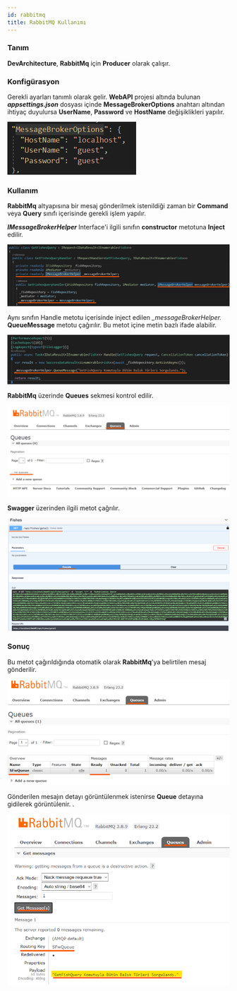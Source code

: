 ```yaml
---
id: rabbitmq
title: RabbitMQ Kullanımı
---
```

### Tanım
**DevArchitecture**, **RabbitMq** için **Producer** olarak çalışır. 

### Konfigürasyon
Gerekli ayarları tanımlı olarak gelir. **WebAPI** projesi altında bulunan ***appsettings.json*** dosyası içinde **MessageBrokerOptions** anahtarı altından ihtiyaç duyulursa **UserName**, **Password** ve **HostName** değişiklikleri yapılır.

![](./media/image79.png)

### Kullanım
**RabbitMq** altyapısına bir mesaj gönderilmek istenildiği zaman bir **Command** veya **Query** sınıfı içerisinde gerekli işlem yapılır. 

***IMessageBrokerHelper*** Interface'i ilgili sınıfın **constructor** metotuna **Inject** edilir.

![](./media/image80.png)

Aynı sınıfın Handle metotu içerisinde inject edilen  *_messageBrokerHelper.* **QueueMessage** metotu çağırılır. Bu metot içine metin bazlı ifade alabilir.

![](./media/image81.png)

**RabbitMq** üzerinde **Queues** sekmesi kontrol edilir.

![](./media/image82.png)

**Swagger** üzerinden ilgili metot çağrılır.

![](./media/image83.png)

### Sonuç
Bu metot çağırıldığında otomatik olarak **RabbitMq**'ya belirtilen mesaj gönderilir.

![](./media/image84.png)

Gönderilen mesajın detayı görüntülenmek istenirse **Queue** detayına gidilerek görüntülenir. .

![](./media/image85.png)
